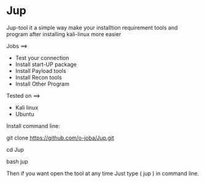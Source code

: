# Jup
Jup-tool it a simple way make your installtion requirement tools and program after installing kali-linux more easier 

Jobs ==>
- Test your connection 
- Install start-UP package 
- Install Payload tools
- Install Recon tools
- Install Other Program




Tested on ==> 
- Kali linux 
- Ubuntu



Install command line:

git clone https://github.com/o-joba/Jup.git

cd Jup

bash jup 


Then if you want open the tool at any time Just type ( jup ) in command line.




